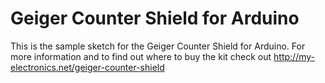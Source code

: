 # Geiger Counter Shield for Arduino

This is the sample sketch for the Geiger Counter Shield for Arduino. For more information and to find out where to buy the kit check out http://my-electronics.net/geiger-counter-shield

